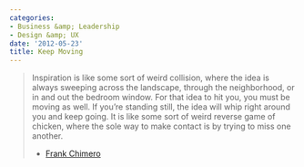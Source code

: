 ```yaml
---
categories:
- Business &amp; Leadership
- Design &amp; UX
date: '2012-05-23'
title: Keep Moving
---
```


<blockquote>Inspiration is like some sort of weird collision, where the idea is always sweeping across the landscape, through the neighborhood, or in and out the bedroom window. For that idea to hit you, you must be moving as well. If you’re standing still, the idea will whip right around you and keep going. It is like some sort of weird reverse game of chicken, where the sole way to make contact is by trying to miss one another.

- <a href="http://blog.frankchimero.com/post/23135047100">Frank Chimero</a></blockquote>